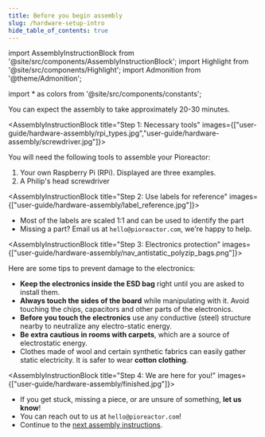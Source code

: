 ```yaml
---
title: Before you begin assembly
slug: /hardware-setup-intro
hide_table_of_contents: true
---
```


import AssemblyInstructionBlock from '@site/src/components/AssemblyInstructionBlock';
import Highlight from '@site/src/components/Highlight';
import Admonition from '@theme/Admonition';

import * as colors from '@site/src/components/constants';


<Admonition type="info" title="Info">
  You can expect the assembly to take approximately 20-30 minutes.
</Admonition>

<AssemblyInstructionBlock title="Step 1: Necessary tools" images={["user-guide/hardware-assembly/rpi_types.jpg","user-guide/hardware-assembly/screwdriver.jpg"]}>

You will need the following tools to assemble your Pioreactor:

1. Your own Raspberry Pi (RPi). Displayed are three examples.
2. A Philip's head screwdriver

</AssemblyInstructionBlock>




<AssemblyInstructionBlock title="Step 2: Use labels for reference" images={["user-guide/hardware-assembly/label_reference.jpg"]}>

- Most of the labels are scaled 1:1 and can be used to identify the part
- Missing a part? Email us at `hello@pioreactor.com`, we're happy to help.

</AssemblyInstructionBlock>


<AssemblyInstructionBlock title="Step 3: Electronics protection" images={["user-guide/hardware-assembly/nav_antistatic_polyzip_bags.png"]}>

Here are some tips to prevent damage to the electronics:
- **Keep the electronics inside the ESD bag** right until you are asked to install them.
- **Always touch the sides of the board** while manipulating with it. Avoid touching the chips, capacitors and other parts of the electronics.
- **Before you touch the electronics** use any conductive (steel) structure nearby to neutralize any electro-static energy.
- **Be extra cautious in rooms with carpets**, which are a source of electrostatic energy.
- Clothes made of wool and certain synthetic fabrics can easily gather static electricity. It is safer to wear **cotton clothing**.

</AssemblyInstructionBlock>




<AssemblyInstructionBlock title="Step 4: We are here for you!" images={["user-guide/hardware-assembly/finished.jpg"]}>


-  If you get stuck, missing a piece, or are unsure of something, **let us know**!
-  You can reach out to us at `hello@pioreactor.com`!
-  Continue to the [next assembly instructions](/user-guide/rpi-hat-assembly).

</AssemblyInstructionBlock>
